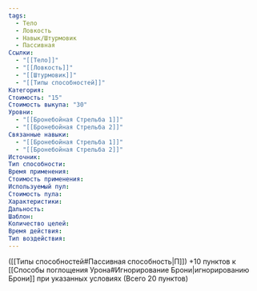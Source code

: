 ```yaml
---
tags:
  - Тело
  - Ловкость
  - Навык/Штурмовик
  - Пассивная
Ссылки:
  - "[[Тело]]"
  - "[[Ловкость]]"
  - "[[Штурмовик]]"
  - "[[Типы способностей]]"
Категория: 
Стоимость: "15"
Стоимость выкупа: "30"
Уровни:
  - "[[Бронебойная Стрельба 1]]"
  - "[[Бронебойная Стрельба 2]]"
Связанные навыки:
  - "[[Бронебойная Стрельба 1]]"
  - "[[Бронебойная Стрельба 2]]"
Источник:
Тип способности:
Время применения:
Стоимость применения:
Используемый пул:
Стоимость пула:
Характеристики:
Дальность:
Шаблон:
Количество целей:
Время действия:
Тип воздействия:
---
```

([[Типы способностей#Пассивная способность|П]]) +10 пунктов к [[Способы поглощения Урона#Игнорирование Брони|игнорированию Брони]] при указанных условиях (Всего 20 пунктов)